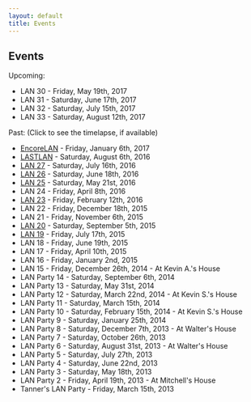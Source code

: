 ```yaml
---
layout: default
title: Events
---
```

## Events

Upcoming:

- LAN 30 - Friday, May 19th, 2017
- LAN 31 - Saturday, June 17th, 2017
- LAN 32 - Saturday, July 15th, 2017
- LAN 33 - Saturday, August 12th, 2017

Past: (Click to see the timelapse, if available)

- [EncoreLAN](https://www.youtube.com/watch?v=0uWIildPREM) - Friday, January 6th, 2017
- [LASTLAN](https://www.youtube.com/watch?v=KO0ehXgLRKo) - Saturday, August 6th, 2016
- [LAN 27](https://www.youtube.com/watch?v=BX3vm09QAww) - Saturday, July 16th, 2016
- [LAN 26](https://www.youtube.com/watch?v=MtczHyLw2M4) - Saturday, June 18th, 2016
- [LAN 25](https://www.youtube.com/watch?v=fHg5BDUASeA) - Saturday, May 21st, 2016
- LAN 24 - Friday, April 8th, 2016
- [LAN 23](https://www.youtube.com/watch?v=9hJw5KFHpQw) - Friday, February 12th, 2016
- LAN 22 - Friday, December 18th, 2015
- LAN 21 - Friday, November 6th, 2015
- [LAN 20](https://www.youtube.com/watch?v=o0KO9Ouxxco) - Saturday, September 5th, 2015
- [LAN 19](https://www.youtube.com/watch?v=uBMStIKj29A) - Friday, July 17th, 2015
- LAN 18 - Friday, June 19th, 2015
- LAN 17 - Friday, April 10th, 2015
- LAN 16 - Friday, January 2nd, 2015
- LAN 15 - Friday, December 26th, 2014 - At Kevin A.'s House
- LAN Party 14 - Saturday, September 6th, 2014
- LAN Party 13 - Saturday, May 31st, 2014
- LAN Party 12 - Saturday, March 22nd, 2014 - At Kevin S.'s House
- LAN Party 11 - Saturday, March 15th, 2014
- LAN Party 10 - Saturday, February 15th, 2014 - At Kevin S.'s House
- LAN Party 9 - Saturday, January 25th, 2014
- LAN Party 8 - Saturday, December 7th, 2013 - At Walter's House
- LAN Party 7 - Saturday, October 26th, 2013
- LAN Party 6 - Saturday, August 31st, 2013 - At Walter's House
- LAN Party 5 - Saturday, July 27th, 2013
- LAN Party 4 - Saturday, June 22nd, 2013
- LAN Party 3 - Saturday, May 18th, 2013
- LAN Party 2 - Friday, April 19th, 2013 - At Mitchell's House
- Tanner's LAN Party - Friday, March 15th, 2013
